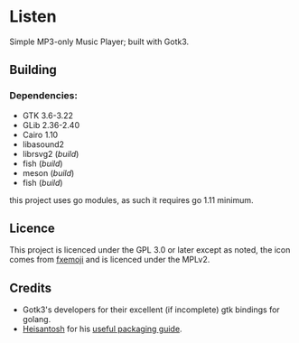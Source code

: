 # Listen
Simple MP3-only Music Player; built with Gotk3.

## Building

### Dependencies:

- GTK 3.6-3.22
- GLib 2.36-2.40
- Cairo 1.10
- libasound2
- librsvg2 (*build*)
- fish (*build*)
- meson (*build*)
- fish (*build*)

this project uses go modules, as such it requires go 1.11 minimum.

## Licence

This project is licenced under the GPL 3.0 or later except as noted,
the icon comes from [fxemoji](https://github.com/mozilla/fxemoji) and
is licenced under the MPLv2.

## Credits

- Gotk3's developers for their excellent (if incomplete) gtk bindings
for golang.
- [Heisantosh](https://github.com/heisantosh) for his
[useful packaging guide](https://github.com/heisantosh/howto-golang-gtk).